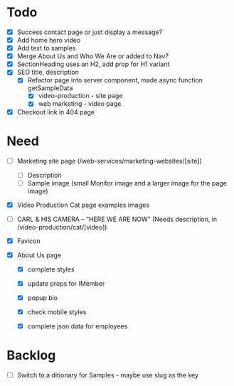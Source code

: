# Todo
- [x] Success contact page or just display a message?
- [x] Add home hero video
- [x] Add text to samples
- [x] Merge About Us and Who We Are or added to Nav?
- [x] SectionHeading uses an H2, add prop for H1 variant
- [x] SEO title, description
  - [x] Refactor page into server component, made async function getSampleData
    - [x] video-production -  site page
    - [x] web marketing -   video page
- [x] Checkout link in 404 page

# Need
- [ ] Marketing site page (/web-services/marketing-websites/[site])
  - [ ] Description
  - [ ] Sample image (small Monitor image and a larger image for the page image)
- [x] Video Production Cat page examples images
- [ ] CARL & HIS CAMERA – “HERE WE ARE NOW” (Needs description, in /video-production/cat/[video])
- [x] Favicon


- [x] About Us page
  - [x] complete styles
  - [x] update props for IMember
  - [x] popup bio
  - [x] check mobile styles
  - [x] complete json data for employees


# Backlog
- [ ] Switch to a ditionary for Samples - maybe use slug as the key
